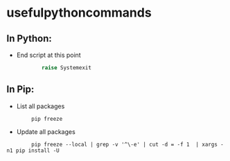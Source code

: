 # usefulpythoncommands
## In Python:
* End script at this point
        
    ```python        
            raise Systemexit
    ``` 

## In Pip:
* List all packages

```CLI
        pip freeze
```

* Update all packages
```CLI
        pip freeze --local | grep -v '^\-e' | cut -d = -f 1  | xargs -n1 pip install -U
```
